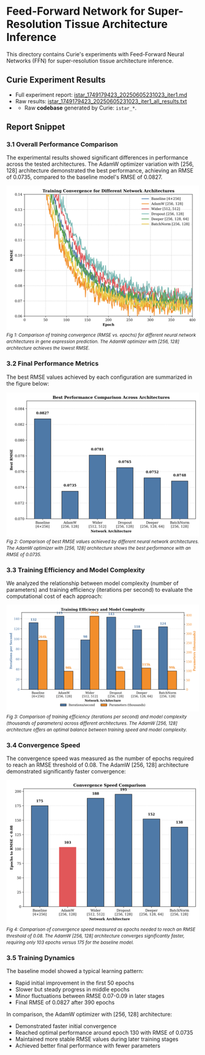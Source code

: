 # Feed-Forward Network for Super-Resolution Tissue Architecture Inference

This directory contains Curie's experiments with Feed-Forward Neural Networks (FFN) for super-resolution tissue architecture inference.
 
 

## Curie Experiment Results
- Full experiment report: [istar_1749179423_20250605231023_iter1.md](./istar_1749179423_20250605231023_iter1.md)
- Raw results: [istar_1749179423_20250605231023_iter1_all_results.txt](./istar_1749179423_20250605231023_iter1_all_results.txt)
- * Raw **codebase** generated by Curie: `istar_*`.




## Report Snippet

### 3.1 Overall Performance Comparison

The experimental results showed significant differences in performance across the tested architectures. The AdamW optimizer variation with [256, 128] architecture demonstrated the best performance, achieving an RMSE of 0.0735, compared to the baseline model's RMSE of 0.0827.

![convergence_curves](convergence_comparison.png)
*<small>Fig 1: Comparison of training convergence (RMSE vs. epochs) for different neural network architectures in gene expression prediction. The AdamW optimizer with [256, 128] architecture achieves the lowest RMSE.</small>*

### 3.2 Final Performance Metrics

The best RMSE values achieved by each configuration are summarized in the figure below:

![best_rmse](best_rmse_comparison.png)
*<small>Fig 2: Comparison of best RMSE values achieved by different neural network architectures. The AdamW optimizer with [256, 128] architecture shows the best performance with an RMSE of 0.0735.</small>*

### 3.3 Training Efficiency and Model Complexity

We analyzed the relationship between model complexity (number of parameters) and training efficiency (iterations per second) to evaluate the computational cost of each approach:

![training_efficiency](training_efficiency_comparison.png)
*<small>Fig 3: Comparison of training efficiency (iterations per second) and model complexity (thousands of parameters) across different architectures. The AdamW [256, 128] architecture offers an optimal balance between training speed and model complexity.</small>*

### 3.4 Convergence Speed

The convergence speed was measured as the number of epochs required to reach an RMSE threshold of 0.08. The AdamW [256, 128] architecture demonstrated significantly faster convergence:

![convergence_speed](convergence_speed_comparison.png)
*<small>Fig 4: Comparison of convergence speed measured as epochs needed to reach an RMSE threshold of 0.08. The AdamW [256, 128] architecture converges significantly faster, requiring only 103 epochs versus 175 for the baseline model.</small>*

### 3.5 Training Dynamics

The baseline model showed a typical learning pattern:
- Rapid initial improvement in the first 50 epochs
- Slower but steady progress in middle epochs
- Minor fluctuations between RMSE 0.07-0.09 in later stages
- Final RMSE of 0.0827 after 390 epochs

In comparison, the AdamW optimizer with [256, 128] architecture:
- Demonstrated faster initial convergence
- Reached optimal performance around epoch 130 with RMSE of 0.0735
- Maintained more stable RMSE values during later training stages
- Achieved better final performance with fewer parameters
